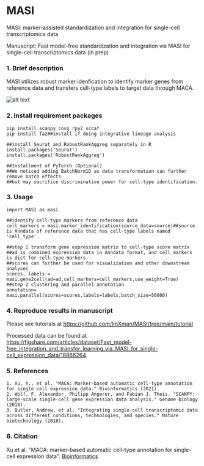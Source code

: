 # MASI

MASI: marker-assisted standardization and integration for single-cell transcriptomics data

Manuscript: Fast model-free standardization and integration via MASI for single-cell transcriptomics data (in prep)

### 1. Brief description
MASI utilizes robust marker idenfication to identify marker genes from reference data and transfers cell-type labels to target data through MACA.

![alt text](https://github.com/ImXman/MASI/blob/main/MASI/Figure%201.jpg?raw=true)

### 2. Install requirement packages
    pip install scanpy cosg rpy2 sccaf
    pip install fa2##install if doing integrative lineage analysis
    
    ##install Seurat and RobustRankAggreg separately in R
    install.packages('Seurat')
    install.packages('RobustRankAggreg')
    
    ##Installment of PyTorch (Optional)
    ##We noticed adding BatchNorm1D as data transformation can further remove batch effects 
    ##but may sacrifice discriminative power for cell-type identification.
    
### 3. Usage
    import MASI as masi
    
    ##identify cell-type markers from reference data
    cell_markers = masi.marker_identification(source_data=source)##source is Anndata of reference data that has cell-type labels named 'cell_type'
    
    ##step 1 transform gene expression matrix to cell-type score matrix
    ##ad is combined expression data in Anndata format, and cell_markers is dict for cell-type markers 
    ##scores can further be used for visualization and other downstream analyses
    scores, labels = masi.gene2cell(ad=ad,cell_markers=cell_markers,use_weight=True)
    ##step 2 clustering and parallel annotation
    annotation= masi.parallel(scores=scores,labels=labels,batch_size=50000)

### 4. Reproduce results in manuscript
Please see tutorials at https://github.com/ImXman/MASI/tree/main/tutorial

Processed data can be found at https://figshare.com/articles/dataset/Fast_model-free_integration_and_transfer_learning_via_MASI_for_single-cell_expression_data/18866264.
    

### 5. References
    1. Xu, Y., et al. "MACA: Marker-based automatic cell-type annotation for single cell expression data." Bioinformatics (2021).
    2. Wolf, F. Alexander, Philipp Angerer, and Fabian J. Theis. "SCANPY: large-scale single-cell gene expression data analysis." Genome biology (2018).
    3. Butler, Andrew, et al. "Integrating single-cell transcriptomic data across different conditions, technologies, and species." Nature biotechnology (2018).

### 6. Citation
Xu et al. "MACA: marker-based automatic cell-type annotation for single-cell expression data". <a href="https://academic.oup.com/bioinformatics/advance-article-abstract/doi/10.1093/bioinformatics/btab840/6478268?redirectedFrom=fulltext">Bioinformatics</a>
